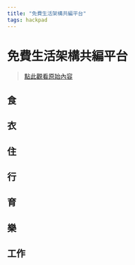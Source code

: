 ```yaml
---
title: "免費生活架構共編平台"
tags: hackpad
---
```


# 免費生活架構共編平台

> [點此觀看原始內容](https://g0v.hackpad.tw/kvmQJUy91Cl)


## 食

## 衣

## 住

## 行

## 育

## 樂

## 工作



